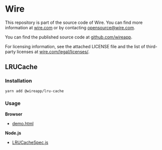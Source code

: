 # Wire

This repository is part of the source code of Wire. You can find more information at [wire.com](https://wire.com) or by contacting opensource@wire.com.

You can find the published source code at [github.com/wireapp](https://github.com/wireapp).

For licensing information, see the attached LICENSE file and the list of third-party licenses at [wire.com/legal/licenses/](https://wire.com/legal/licenses/).

## LRUCache

### Installation

```bash
yarn add @wireapp/lru-cache
```

### Usage

**Browser**

- [demo.html](./demo/demo.html)

**Node.js**

- [LRUCacheSpec.js](./src/main/LRUCacheSpec.test.ts)
